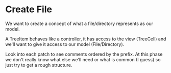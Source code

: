 # Create File

We want to create a concept of what a file/directory represents as our model.

A TreeItem behaves like a controller, it has access to the view (TreeCell) and we'll want to give it access to our model (File/Directory).

Look into each patch to see comments ordered by the prefix.  At this phase we don't really know what else we'll need or what is common (I guess) so just try to get a rough structure.
